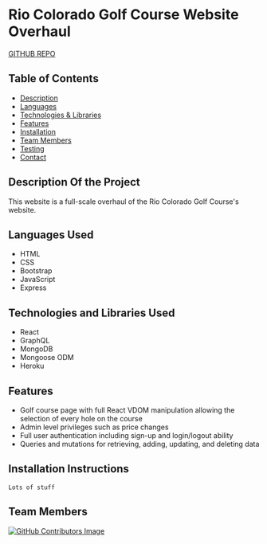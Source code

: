 # Rio Colorado Golf Course Website Overhaul

[GITHUB REPO](https://github.com/Chewbakkah/UTA-Final-Project/tree/main/rio-colorado-golf)

<!-- [Link to Heroku](https://github.com/Chewbakkah/UTA-Final-Project/tree/main/rio-colorado-golf) -->

## Table of Contents

- [Description](#description-of-the-project)
- [Languages](#languages-used)
- [Technologies & Libraries](#technologies-and-libraries-used)
- [Features](#features)
- [Installation](#installation-instructions)
- [Team Members](#team-members)
- [Testing](#testing-instructions)
- [Contact](#contact-information)

## Description Of the Project

This website is a full-scale overhaul of the Rio Colorado Golf Course's website.

## Languages Used

- HTML
- CSS
- Bootstrap
- JavaScript
- Express

## Technologies and Libraries Used

- React
- GraphQL
- MongoDB
- Mongoose ODM
- Heroku

## Features

- Golf course page with full React VDOM manipulation allowing the selection of every hole on the course
- Admin level privileges such as price changes
- Full user authentication including sign-up and login/logout ability
- Queries and mutations for retrieving, adding, updating, and deleting data

## Installation Instructions

```
Lots of stuff
```

## Team Members

[![GitHub Contributors Image](https://contrib.rocks/image?repo=Chewbakkah/UTA-Final-Project)](https://github.com/Chewbakkah/UTA-Final-Project/tree/main/rio-colorado-golf)
